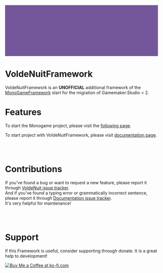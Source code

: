 </br>

<p align="center"><img src="./VoldeNuit/VoldeNuit.webp"></p>

# VoldeNuitFramework

VoldeNuitFramework is an **UNOFFICIAL** additional framework of the
 [MonoGameFramework](https://monogame.net/)
 start for the migration of Gamemaker:Studio < 2.  

# Features


    
To start the Monogame project, please visit the
 [following page](https://docs.monogame.net/articles/getting_started/index.html).

To start project with VoldeNuitFramework, please visit [documentation page](https://navylera.github.io/VoldeNuitDocumentation).

</br></br>

# Contributions
If you've found a bug or want to request a new feature, please report it through [VoldeNuit issue tracker](https://github.com/Navylera/VoldeNuit/issues).\
And if you've found a typing error or grammatically incorrect sentence, please report it through [Documentation issue tracker](https://github.com/Navylera/VoldeNuitDocumentation/issues).\
It's very helpful for maintenance!

</br></br>

# Support
If this Framework is useful, consider supporting through donate. It is a great help to development!

<a href='https://ko-fi.com/V7V71KA6S8' target='_blank'><img height='36' style='border:0px;height:36px;' src='https://storage.ko-fi.com/cdn/kofi4.png?v=6' border='0' alt='Buy Me a Coffee at ko-fi.com' /></a>